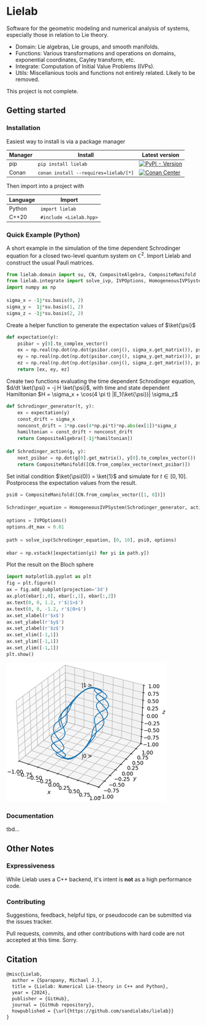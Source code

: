 # Lielab

Software for the geometric modeling and numerical analysis of systems, especially those in relation to Lie theory.

  - Domain: Lie algebras, Lie groups, and smooth manifolds.
  - Functions: Various transformations and operations on domains, exponential coordinates, Cayley transform, etc.
  - Integrate: Computation of Initial Value Problems (IVPs).
  - Utils: Miscellanious tools and functions not entirely related. Likely to be removed.

This project is not complete.

## Getting started

### Installation

Easiest way to install is via a package manager

| Manager | Install                                  | Latest version |
|---------|------------------------------------------|----------------|
| pip     | `pip install lielab`                     | [![PyPI - Version](https://img.shields.io/pypi/v/lielab)](https://pypi.org/project/lielab/) |
| Conan   | `conan install --requires=lielab/[*]`    | [![Conan Center](https://img.shields.io/conan/v/lielab)](https://conan.io/center/recipes/lielab) |

Then import into a project with

| Language | Import                  |
|----------|-------------------------|
| Python   | `import lielab`         |
| C++20    | `#include <Lielab.hpp>` |

### Quick Example (Python)

A short example in the simulation of the time dependent Schrodinger equation for a closed two-level quantum system on $\mathbb{C}^2$. Import Lielab and construct the usual Pauli matrices.

```python
from lielab.domain import su, CN, CompositeAlgebra, CompositeManifold
from lielab.integrate import solve_ivp, IVPOptions, HomogeneousIVPSystem
import numpy as np

sigma_x = -1j*su.basis(0, 2)
sigma_y =  1j*su.basis(1, 2)
sigma_z = -1j*su.basis(2, 2)
```

Create a helper function to generate the expectation values of $\ket{\psi}$

```python
def expectation(y):
    psibar = y[0].to_complex_vector()
    ex = np.real(np.dot(np.dot(psibar.conj(), sigma_x.get_matrix()), psibar))
    ey = np.real(np.dot(np.dot(psibar.conj(), sigma_y.get_matrix()), psibar))
    ez = np.real(np.dot(np.dot(psibar.conj(), sigma_z.get_matrix()), psibar))
    return [ex, ey, ez]
```

Create two functions evaluating the time dependent Schrodinger equation, $d/dt \ket{\psi} = -j H \ket{\psi}$, with time and state dependent Hamiltonian $H = \sigma_x + \cos(4 \pi t) |E_1(\ket{\psi})| \sigma_z$

```python
def Schrodinger_generator(t, y):
    ex = expectation(y)
    const_drift = sigma_x
    nonconst_drift = 1*np.cos(4*np.pi*t)*np.abs(ex[1])*sigma_z
    hamiltonian = const_drift + nonconst_drift
    return CompositeAlgebra([-1j*hamiltonian])

def Schrodinger_action(g, y):
    next_psibar = np.dot(g[0].get_matrix(), y[0].to_complex_vector())
    return CompositeManifold([CN.from_complex_vector(next_psibar)])
```

Set initial condition $\ket{\psi(0)} = \ket{1}$ and simulate for $t \in [0, 10]$. Postprocess the expectation values from the result.

```python
psi0 = CompositeManifold([CN.from_complex_vector([1, 0])])

Schrodinger_equation = HomogeneousIVPSystem(Schrodinger_generator, action=Schrodinger_action)

options = IVPOptions()
options.dt_max = 0.01

path = solve_ivp(Schrodinger_equation, [0, 10], psi0, options)

ebar = np.vstack([expectation(yi) for yi in path.y])
```

Plot the result on the Bloch sphere

```python
import matplotlib.pyplot as plt
fig = plt.figure()
ax = fig.add_subplot(projection='3d')
ax.plot(ebar[:,0], ebar[:,1], ebar[:,2])
ax.text(0, 0, 1.2, r'$|1>$')
ax.text(0, 0, -1.2, r'$|0>$')
ax.set_xlabel(r'$x$')
ax.set_ylabel(r'$y$')
ax.set_zlabel(r'$z$')
ax.set_xlim([-1,1])
ax.set_ylim([-1,1])
ax.set_zlim([-1,1])
plt.show()
```

![img](doc/bloch.png)

### Documentation

tbd...

## Other Notes

### Expressiveness

While Lielab uses a C++ backend, it's intent is **not** as a high performance code.

### Contributing

Suggestions, feedback, helpful tips, or pseudocode can be submitted via the issues tracker.

Pull requests, commits, and other contributions with hard code are not accepted at this time. Sorry.

## Citation

```
@misc{Lielab,
  author = {Sparapany, Michael J.},
  title = {Lielab: Numerical Lie-theory in C++ and Python},
  year = {2024},
  publisher = {GitHub},
  journal = {GitHub repository},
  howpublished = {\url{https://github.com/sandialabs/lielab}}
}
```
